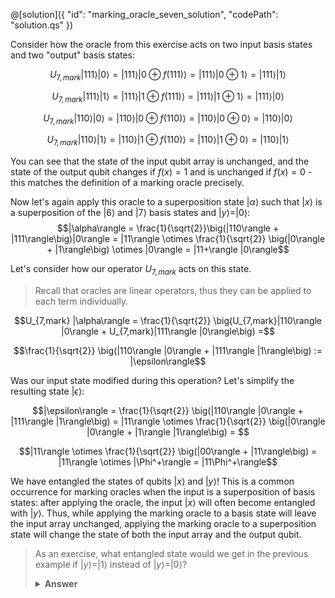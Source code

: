 @[solution]({
    "id": "marking_oracle_seven_solution",
    "codePath": "solution.qs"
})

Consider how the oracle from this exercise acts on two input basis states and two "output" basis states:

$$U_{7,mark} |111\rangle |0\rangle = |111\rangle |0 \oplus f(111)\rangle = |111\rangle |0 \oplus 1\rangle = |111\rangle |1\rangle$$

$$U_{7,mark} |111\rangle |1\rangle = |111\rangle |1 \oplus f(111)\rangle = |111\rangle |1 \oplus 1\rangle = |111\rangle |0\rangle$$

$$U_{7,mark} |110\rangle |0\rangle = |110\rangle |0 \oplus f(110)\rangle = |110\rangle |0 \oplus 0\rangle = |110\rangle |0\rangle$$

$$U_{7,mark} |110\rangle |1\rangle = |110\rangle |1 \oplus f(110)\rangle = |110\rangle |1 \oplus 0\rangle = |110\rangle |1\rangle$$

You can see that the state of the input qubit array is unchanged, and the state of the output qubit changes if $f(x) = 1$ and is unchanged if $f(x) = 0$ - this matches the definition of a marking oracle precisely.

Now let's again apply this oracle to a superposition state $|\alpha\rangle$ such that $|x\rangle$ is a superposition of the $|6\rangle$ and $|7\rangle$ basis states and $|y\rangle = |0\rangle$:
$$|\alpha\rangle = \frac{1}{\sqrt{2}}\big(|110\rangle + |111\rangle\big)|0\rangle = 
|11\rangle \otimes \frac{1}{\sqrt{2}} \big(|0\rangle + |1\rangle\big) \otimes |0\rangle = |11+\rangle |0\rangle$$

Let's consider how our operator $U_{7,mark}$ acts on this state.

> Recall that oracles are linear operators, thus they can be applied to each term individually.

$$U_{7,mark} |\alpha\rangle = \frac{1}{\sqrt{2}} \big(U_{7,mark}|110\rangle |0\rangle + U_{7,mark}|111\rangle |0\rangle\big) =$$

$$\frac{1}{\sqrt{2}} \big(|110\rangle |0\rangle + |111\rangle |1\rangle\big) := |\epsilon\rangle$$

Was our input state modified during this operation?  Let's simplify the resulting state $|\epsilon\rangle$:

$$|\epsilon\rangle = \frac{1}{\sqrt{2}} \big(|110\rangle |0\rangle + |111\rangle |1\rangle\big) = |11\rangle \otimes \frac{1}{\sqrt{2}} \big(|0\rangle |0\rangle + |1\rangle |1\rangle\big) = $$

$$|11\rangle \otimes \frac{1}{\sqrt{2}} \big(|00\rangle + |11\rangle\big) = |11\rangle \otimes |\Phi^+\rangle = |11\Phi^+\rangle$$

We have entangled the states of qubits $|x\rangle$ and $|y\rangle$!  This is a common occurrence for marking oracles when the input is a superposition of basis states: after applying the oracle, the input $|x\rangle$ will often become entangled with $|y\rangle$. Thus, while applying the marking oracle to a basis state will leave the input array unchanged, applying the marking oracle to a superposition state will change the state of both the input array and the output qubit.

>As an exercise, what entangled state would we get in the previous example if $|y\rangle = |1\rangle$ instead of $|y\rangle = |0\rangle$?
>
> <details>
>   <summary><b>Answer</b></summary>
> $$U_{7,mark} |11+\rangle |1\rangle = |11\rangle \otimes \frac1{\sqrt2}\big(|01\rangle + |10\rangle\big) = |11\rangle |\Psi^+\rangle$$
> </details>
